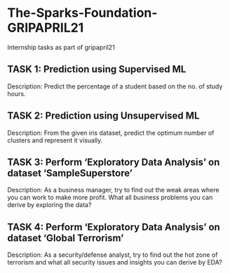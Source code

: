 # The-Sparks-Foundation-GRIPAPRIL21
Internship tasks as part of gripapril21

## TASK 1: Prediction using Supervised ML
Description: Predict the percentage of a student based on the no. of study hours.

## TASK 2: Prediction using Unsupervised ML
Description: From the given iris dataset, predict the optimum number of clusters and represent it visually.

## TASK 3: Perform ‘Exploratory Data Analysis’ on dataset ‘SampleSuperstore’
Description: As a business manager, try to find out the weak areas where you can
work to make more profit. What all business problems you can derive by exploring the data? 

## TASK 4: Perform ‘Exploratory Data Analysis’ on dataset ‘Global Terrorism’
Description: As a security/defense analyst, try to find out the hot zone of terrorism and what all security issues and insights you can derive by EDA?
